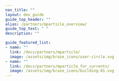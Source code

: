 ```yaml
---
nav_title: ""
layout: dev_guide
guide_top_header: ""
alias: /partners/mparticle_overview/
guide_top_text: " "
description: ""

guide_featured_list:
- name: ""
  link: /docs/partners/mparticle/
  image: /assets/img/braze_icons/user-circle.svg
- name: ""
  link: /docs/partners/mparticle_for_currents/
  image: /assets/img/braze_icons/building-01.svg
---
```

<br> 